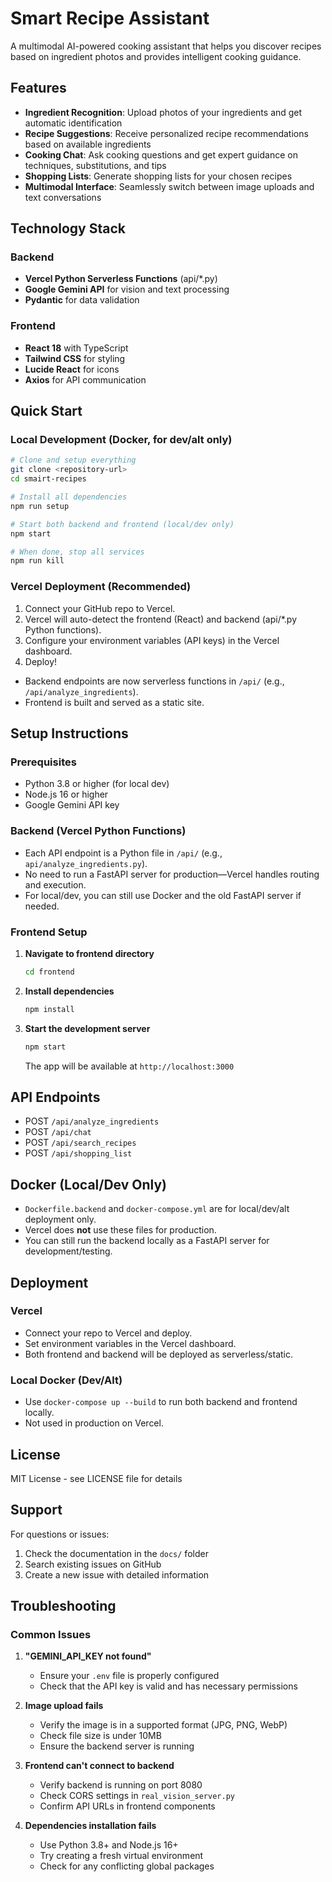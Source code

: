 # Smart Recipe Assistant

A multimodal AI-powered cooking assistant that helps you discover recipes based on ingredient photos and provides intelligent cooking guidance.

## Features

- **Ingredient Recognition**: Upload photos of your ingredients and get automatic identification
- **Recipe Suggestions**: Receive personalized recipe recommendations based on available ingredients
- **Cooking Chat**: Ask cooking questions and get expert guidance on techniques, substitutions, and tips
- **Shopping Lists**: Generate shopping lists for your chosen recipes
- **Multimodal Interface**: Seamlessly switch between image uploads and text conversations

## Technology Stack

### Backend

- **Vercel Python Serverless Functions** (api/\*.py)
- **Google Gemini API** for vision and text processing
- **Pydantic** for data validation

### Frontend

- **React 18** with TypeScript
- **Tailwind CSS** for styling
- **Lucide React** for icons
- **Axios** for API communication

## Quick Start

### Local Development (Docker, for dev/alt only)

```bash
# Clone and setup everything
git clone <repository-url>
cd smairt-recipes

# Install all dependencies
npm run setup

# Start both backend and frontend (local/dev only)
npm start

# When done, stop all services
npm run kill
```

### Vercel Deployment (Recommended)

1. Connect your GitHub repo to Vercel.
2. Vercel will auto-detect the frontend (React) and backend (api/\*.py Python functions).
3. Configure your environment variables (API keys) in the Vercel dashboard.
4. Deploy!

- Backend endpoints are now serverless functions in `/api/` (e.g., `/api/analyze_ingredients`).
- Frontend is built and served as a static site.

## Setup Instructions

### Prerequisites

- Python 3.8 or higher (for local dev)
- Node.js 16 or higher
- Google Gemini API key

### Backend (Vercel Python Functions)

- Each API endpoint is a Python file in `/api/` (e.g., `api/analyze_ingredients.py`).
- No need to run a FastAPI server for production—Vercel handles routing and execution.
- For local/dev, you can still use Docker and the old FastAPI server if needed.

### Frontend Setup

1. **Navigate to frontend directory**

   ```bash
   cd frontend
   ```

2. **Install dependencies**

   ```bash
   npm install
   ```

3. **Start the development server**
   ```bash
   npm start
   ```
   The app will be available at `http://localhost:3000`

## API Endpoints

- POST `/api/analyze_ingredients`
- POST `/api/chat`
- POST `/api/search_recipes`
- POST `/api/shopping_list`

## Docker (Local/Dev Only)

- `Dockerfile.backend` and `docker-compose.yml` are for local/dev/alt deployment only.
- Vercel does **not** use these files for production.
- You can still run the backend locally as a FastAPI server for development/testing.

## Deployment

### Vercel

- Connect your repo to Vercel and deploy.
- Set environment variables in the Vercel dashboard.
- Both frontend and backend will be deployed as serverless/static.

### Local Docker (Dev/Alt)

- Use `docker-compose up --build` to run both backend and frontend locally.
- Not used in production on Vercel.

## License

MIT License - see LICENSE file for details

## Support

For questions or issues:

1. Check the documentation in the `docs/` folder
2. Search existing issues on GitHub
3. Create a new issue with detailed information

## Troubleshooting

### Common Issues

1. **"GEMINI_API_KEY not found"**

   - Ensure your `.env` file is properly configured
   - Check that the API key is valid and has necessary permissions

2. **Image upload fails**

   - Verify the image is in a supported format (JPG, PNG, WebP)
   - Check file size is under 10MB
   - Ensure the backend server is running

3. **Frontend can't connect to backend**

   - Verify backend is running on port 8080
   - Check CORS settings in `real_vision_server.py`
   - Confirm API URLs in frontend components

4. **Dependencies installation fails**
   - Use Python 3.8+ and Node.js 16+
   - Try creating a fresh virtual environment
   - Check for any conflicting global packages

